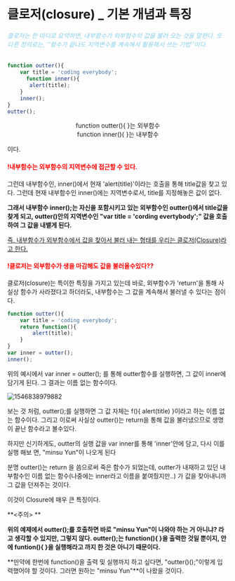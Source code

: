 # 클로저(closure) _ 기본 개념과 특징


<h6 style="color : skyblue ">클로저는 한 마디로 요약하면, 내부함수가 외부함수의 값을 불러 오는 것을 말한다. 또 다른 정의로는, ''함수가 끝나도 지역변수를 계속해서 활용해서 쓰는 기법''이다. </h6>






```javascript
function outter(){
    var title = 'coding everybody'; 
   	  function inner(){
       alert(title);
    }
    inner();
}
outter();
```

<center>function outter(){	}는 외부함수</center>

<center>function inner(){	}는 내부함수</center>

이다. 

<h4 style = 'color:red'>!내부함수는 외부함수의 지역변수에 접근할 수 있다.</h4>

그런데 내부함수인, inner()에서 현재 'alert(title)'이라는 호출을 통해 title값을 찾고 있다. 그런데 현재 내부함수인 inner()에는 지역변수로서, title를 지정해놓은 값이 없다. 

**그래서 내부함수 inner();는 자신을 포함시키고 있는 외부함수인 outter()에서 title값을 찾게 되고, outter()안의 지역변수인 "var title = 'cording evertybody';" 값을 호출하여 그 값을 내뱉게 된다.**

<u>즉, 내부함수가 외부함수에서 값을 찾아서 불러 내는 형태를 우리는 클로저(Closure)라고 한다.</u>





<h4 style = 'color:red'>!클로저는 외부함수가 생을 마감해도 값을 불러올수있다??</h4>

클로저(closure)는 특이한 특징을 가지고 있는데 바로, 외부함수가 'return'을 통해 사실상 함수가 사라졌다고 하더라도, 내부함수는 그 값을 계속해서 불러낼 수 있다는 점이다.

```javascript
function outter(){
    var title = 'coding everybody';  
    return function(){        
        alert(title);
    }
}
var inner = outter();
inner();
```

위의 예시에서 var inner = outter(); 를 통해 outter함수를 실행하면, 그 값이 inner에 담기게 된다.  그 결과는 이름 없는 함수이다.

![1546838979882](C:\Users\ASUS\AppData\Roaming\Typora\typora-user-images\1546838979882.png)

보는 것 처럼, outter();를 실행하면 그 값 자체는 f(){ alert(title) }이라고 하는 이름 없는 함수이다. 그리고 이로써 사실상 outter()는 return을 통해 값을 불러냈으므로 생명이 끝난 함수라고 볼수있다.

하지만 신기하게도, outter의 실행 값을 var inner를 통해 'inner'안에 담고, 다시 이를 실행 해보 면, "minsu Yun"이 나오게 된다 

분명 outter()는 return 을 씀으로써 죽은 함수가 되었는데, outter가 내재하고 있던 내부함수인 이름 없는 함수(나중에는 inner라고 이름을 붙여줬지만..) 가 값을 찾아내니까 그 값을 던져주는 것이다.

이것이 Closure에 매우 큰 특징이다.



**<주의> **

**위의 예제에서 outter();를 호출하면 바로 "minsu Yun"이 나와야 하는 거 아니냐? 라고 생각할 수 있지만, 그렇지 않다. outter();는 function(){ 	}을 출력한 것일 뿐이지, 안에 funtion(){	  }을 실행해라고 까지 한 것은 아니기 때문이다.**

**만약에 한번에 function()을 출력 및 실행까지 하고 싶다면, "outter()();"이렇게 입력했어야 할 것이다. 그러면 원하는 "minsu Yun"**이 나왔을 것이다.